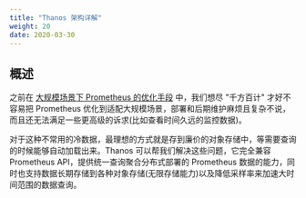 ```yaml
---
title: "Thanos 架构详解"
weight: 20
date: 2020-03-30
---
```


## 概述

之前在 [大规模场景下 Prometheus 的优化手段](../optimize-prometheus-in-large-scale.md) 中，我们想尽 "千方百计" 才好不容易把 Prometheus 优化到适配大规模场景，部署和后期维护麻烦且复杂不说，而且还无法满足一些更高级的诉求(比如查看时间久远的监控数据)。

对于这种不常用的冷数据，最理想的方式就是存到廉价的对象存储中，等需要查询的时候能够自动加载出来。Thanos 可以帮我们解决这些问题，它完全兼容 Prometheus API，提供统一查询聚合分布式部署的 Prometheus 数据的能力，同时也支持数据长期存储到各种对象存储(无限存储能力)以及降低采样率来加速大时间范围的数据查询。
